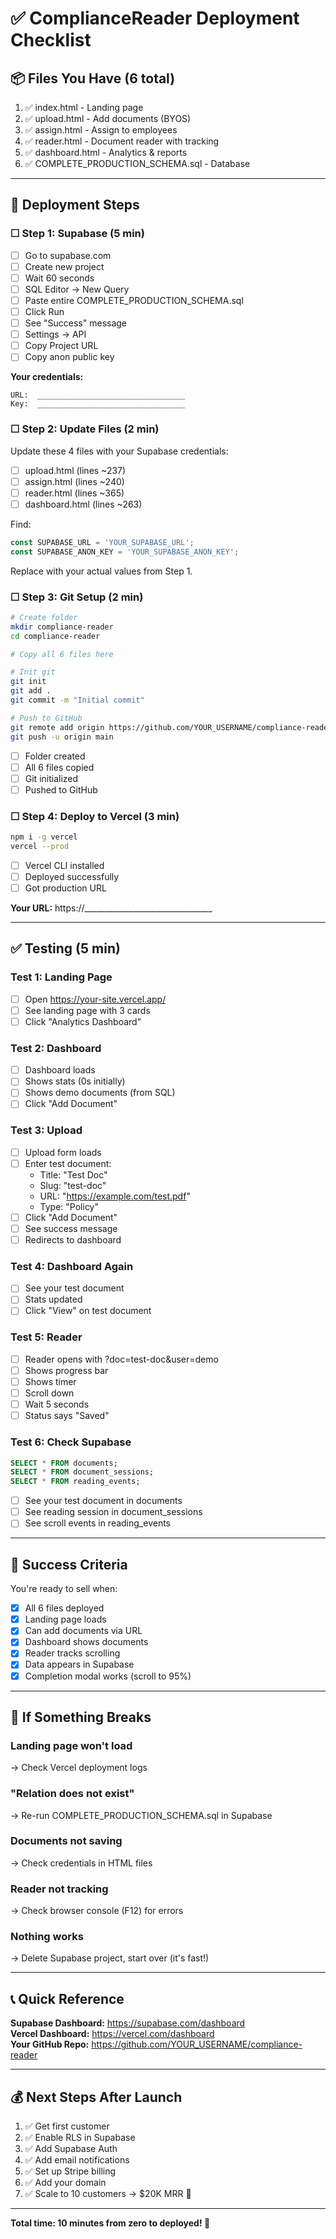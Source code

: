# ✅ ComplianceReader Deployment Checklist

## 📦 Files You Have (6 total)

1. ✅ index.html - Landing page
2. ✅ upload.html - Add documents (BYOS)
3. ✅ assign.html - Assign to employees  
4. ✅ reader.html - Document reader with tracking
5. ✅ dashboard.html - Analytics & reports
6. ✅ COMPLETE_PRODUCTION_SCHEMA.sql - Database

---

## 🚀 Deployment Steps

### ☐ Step 1: Supabase (5 min)

- [ ] Go to supabase.com
- [ ] Create new project
- [ ] Wait 60 seconds
- [ ] SQL Editor → New Query
- [ ] Paste entire COMPLETE_PRODUCTION_SCHEMA.sql
- [ ] Click Run
- [ ] See "Success" message
- [ ] Settings → API
- [ ] Copy Project URL
- [ ] Copy anon public key

**Your credentials:**
```
URL:  _________________________________
Key:  _________________________________
```

### ☐ Step 2: Update Files (2 min)

Update these 4 files with your Supabase credentials:

- [ ] upload.html (lines ~237)
- [ ] assign.html (lines ~240)
- [ ] reader.html (lines ~365)
- [ ] dashboard.html (lines ~263)

Find:
```javascript
const SUPABASE_URL = 'YOUR_SUPABASE_URL';
const SUPABASE_ANON_KEY = 'YOUR_SUPABASE_ANON_KEY';
```

Replace with your actual values from Step 1.

### ☐ Step 3: Git Setup (2 min)

```bash
# Create folder
mkdir compliance-reader
cd compliance-reader

# Copy all 6 files here

# Init git
git init
git add .
git commit -m "Initial commit"

# Push to GitHub
git remote add origin https://github.com/YOUR_USERNAME/compliance-reader.git
git push -u origin main
```

- [ ] Folder created
- [ ] All 6 files copied
- [ ] Git initialized
- [ ] Pushed to GitHub

### ☐ Step 4: Deploy to Vercel (3 min)

```bash
npm i -g vercel
vercel --prod
```

- [ ] Vercel CLI installed
- [ ] Deployed successfully
- [ ] Got production URL

**Your URL:** https://________________________________

---

## ✅ Testing (5 min)

### Test 1: Landing Page
- [ ] Open https://your-site.vercel.app/
- [ ] See landing page with 3 cards
- [ ] Click "Analytics Dashboard"

### Test 2: Dashboard
- [ ] Dashboard loads
- [ ] Shows stats (0s initially)
- [ ] Shows demo documents (from SQL)
- [ ] Click "Add Document"

### Test 3: Upload
- [ ] Upload form loads
- [ ] Enter test document:
  - Title: "Test Doc"
  - Slug: "test-doc"
  - URL: "https://example.com/test.pdf"
  - Type: "Policy"
- [ ] Click "Add Document"
- [ ] See success message
- [ ] Redirects to dashboard

### Test 4: Dashboard Again
- [ ] See your test document
- [ ] Stats updated
- [ ] Click "View" on test document

### Test 5: Reader
- [ ] Reader opens with ?doc=test-doc&user=demo
- [ ] Shows progress bar
- [ ] Shows timer
- [ ] Scroll down
- [ ] Wait 5 seconds
- [ ] Status says "Saved"

### Test 6: Check Supabase
```sql
SELECT * FROM documents;
SELECT * FROM document_sessions;
SELECT * FROM reading_events;
```

- [ ] See your test document in documents
- [ ] See reading session in document_sessions
- [ ] See scroll events in reading_events

---

## 🎉 Success Criteria

You're ready to sell when:

- [x] All 6 files deployed
- [x] Landing page loads
- [x] Can add documents via URL
- [x] Dashboard shows documents
- [x] Reader tracks scrolling
- [x] Data appears in Supabase
- [x] Completion modal works (scroll to 95%)

---

## 🐛 If Something Breaks

### Landing page won't load
→ Check Vercel deployment logs

### "Relation does not exist"
→ Re-run COMPLETE_PRODUCTION_SCHEMA.sql in Supabase

### Documents not saving
→ Check credentials in HTML files

### Reader not tracking
→ Check browser console (F12) for errors

### Nothing works
→ Delete Supabase project, start over (it's fast!)

---

## 📞 Quick Reference

**Supabase Dashboard:** https://supabase.com/dashboard  
**Vercel Dashboard:** https://vercel.com/dashboard  
**Your GitHub Repo:** https://github.com/YOUR_USERNAME/compliance-reader

---

## 💰 Next Steps After Launch

1. ✅ Get first customer
2. ✅ Enable RLS in Supabase
3. ✅ Add Supabase Auth
4. ✅ Add email notifications
5. ✅ Set up Stripe billing
6. ✅ Add your domain
7. ✅ Scale to 10 customers → $20K MRR 🎯

---

**Total time: 10 minutes from zero to deployed! 🚀**

